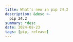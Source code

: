 ```yaml
---
title: What's new in pip 24.2
description: &desc >-
  pip 24.2
summary: *desc
date: 2024-08-23
tags: [pip, release]
---
```

